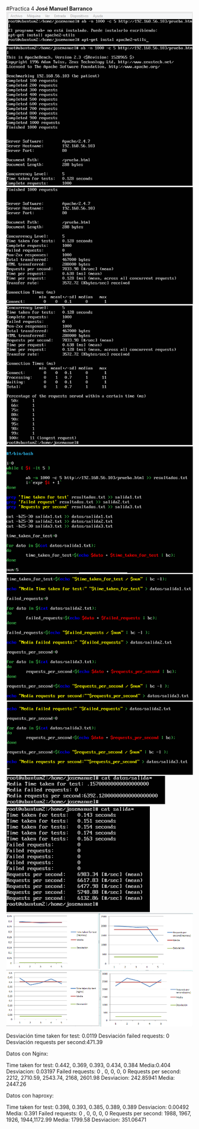 #Practica 4
**José Manuel Barranco**
![texto alternativo](https://github.com/jmbarranco/SWAP1516/blob/master/Imagenes/Practica4/4.1.png)
![texto alternativo](https://github.com/jmbarranco/SWAP1516/blob/master/Imagenes/Practica4/4.2.png)
![texto alternativo](https://github.com/jmbarranco/SWAP1516/blob/master/Imagenes/Practica4/4.3.png)
![texto alternativo](https://github.com/jmbarranco/SWAP1516/blob/master/Imagenes/Practica4/4.4.png)
![texto alternativo](https://github.com/jmbarranco/SWAP1516/blob/master/Imagenes/Practica4/4.5.png)
![texto alternativo](https://github.com/jmbarranco/SWAP1516/blob/master/Imagenes/Practica4/4.5.1.png)
![texto alternativo](https://github.com/jmbarranco/SWAP1516/blob/master/Imagenes/Practica4/4.5.2.png)
![texto alternativo](https://github.com/jmbarranco/SWAP1516/blob/master/Imagenes/Practica4/4.6.png)
![texto alternativo](https://github.com/jmbarranco/SWAP1516/blob/master/Imagenes/Practica4/4.7.png)
![texto alternativo](https://github.com/jmbarranco/SWAP1516/blob/master/Imagenes/Practica4/grafica_haproxy.png)
![texto alternativo](https://github.com/jmbarranco/SWAP1516/blob/master/Imagenes/Practica4/grafica_nginx.png)

Desviación time taken for test: 0.0119
Desviación failed requests: 0
Desviación requests per second:471.39


Datos con Nginx:

Time taken for test:  0.442, 0.369, 0.393, 0.434, 0.384
Media:0.404
Desviacion: 0.03197
Failed requests: 0 , 0, 0, 0, 0
Requests per second: 2212, 2710.59, 2543.74, 2168, 2601.98
Desviacion: 242.85941
Media: 2447.26

Datos con haproxy:

Time taken for test:  0.398, 0.393, 0.385, 0.389, 0.389
Desviacion: 0.00492
Media: 0.391
Failed requests: 0 , 0, 0, 0, 0
Requests per second: 1988, 1967, 1926, 1944,1172.99
Media: 1799.58
Desviacion: 351.06471
